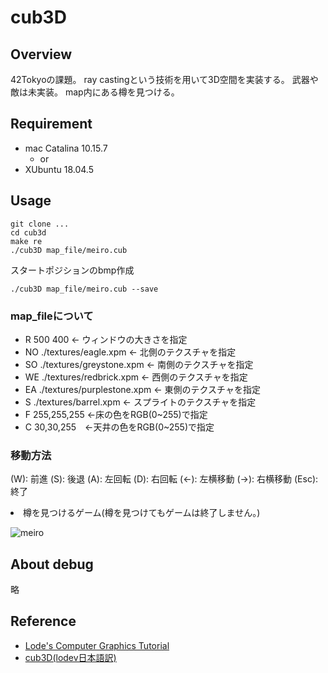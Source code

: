 # cub3D

## Overview
42Tokyoの課題。
ray castingという技術を用いて3D空間を実装する。
武器や敵は未実装。
map内にある樽を見つける。

## Requirement
- mac Catalina 10.15.7
    - or
- XUbuntu 18.04.5

## Usage
```
git clone ...
cd cub3d
make re
./cub3D map_file/meiro.cub
```
スタートポジションのbmp作成
```
./cub3D map_file/meiro.cub --save
```
### map_fileについて
- R 500 400 <- ウィンドウの大きさを指定
- NO ./textures/eagle.xpm <- 北側のテクスチャを指定
- SO ./textures/greystone.xpm <- 南側のテクスチャを指定
- WE ./textures/redbrick.xpm <- 西側のテクスチャを指定
- EA ./textures/purplestone.xpm <- 東側のテクスチャを指定
- S ./textures/barrel.xpm <- スプライトのテクスチャを指定
- F 255,255,255 <-床の色をRGB(0~255)で指定
- C 30,30,255　<-天井の色をRGB(0~255)で指定

### 移動方法
(W): 前進
(S): 後退
(A): 左回転
(D): 右回転
(←): 左横移動
(→): 右横移動
(Esc): 終了

<li>樽を見つけるゲーム(樽を見つけてもゲームは終了しません。)</li>

![meiro](https://raw.github.com/wiki/8tako8tako8/cub3d/image/meiro.gif)

## About debug
略

## Reference
- [Lode's Computer Graphics Tutorial](https://lodev.org/cgtutor/raycasting.html)
- [cub3D(lodev日本語訳)](https://hackmd.io/@DgDJ9MK0TVKVtdxd5qPreg/SJO5DOx2v)
